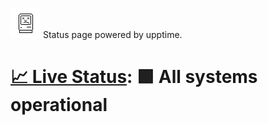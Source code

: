 ![Sad Computer](https://raw.githubusercontent.com/nikolai-cc/upp/master/assets/sadcomputer.jpg)
Status page powered by upptime.

<!--start: status pages-->

# [📈 Live Status](https://nikolai-cc.github.io/upp): <!--live status--> **🟩 All systems operational**

<!--end: status pages-->
